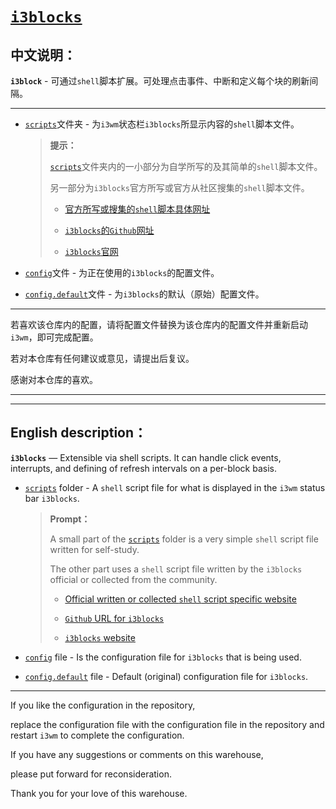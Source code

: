 # [`i3blocks`](https://github.com/jidro/i3.conf/tree/master/i3blocks "i3blocks")

## 中文说明：

**`i3block`** - 可通过`shell`脚本扩展。可处理点击事件、中断和定义每个块的刷新间隔。

------

- [`scripts`](https://github.com/jidro/i3.conf/tree/master/i3blocks/scripts)文件夹 - 为`i3wm`状态栏`i3blocks`所显示内容的`shell`脚本文件。
  
  > **提示：**
  > 
  > [`scripts`](https://github.com/jidro/i3.conf/tree/master/i3blocks/scripts)文件夹内的一小部分为自学所写的及其简单的`shell`脚本文件。
  > 
  > 另一部分为`i3blocks`官方所写或官方从社区搜集的`shell`脚本文件。
  > 
  > - [官方所写或搜集的`shell`脚本具体网址](https://github.com/vivien/i3blocks-contrib)
  > 
  > - [`i3blocks`的`Github`网址](https://github.com/vivien/i3blocks)
  > 
  > - [`i3blocks`官网](https://vivien.github.io/i3blocks/)

- [`config`](https://github.com/jidro/i3.conf/blob/master/i3blocks/config)文件 - 为正在使用的`i3blocks`的配置文件。

- [`config.default`](https://github.com/jidro/i3.conf/blob/master/i3blocks/config.default)文件 - 为`i3blocks`的默认（原始）配置文件。

------

若喜欢该仓库内的配置，请将配置文件替换为该仓库内的配置文件并重新启动`i3wm`，即可完成配置。

若对本仓库有任何建议或意见，请提出后复议。

感谢对本仓库的喜欢。

------

------

## English description：

**`i3blocks`** — Extensible via shell scripts. It can handle click events, interrupts, and defining of refresh intervals on a per-block basis.

- [`scripts`](https://github.com/jidro/i3.conf/tree/master/i3blocks/scripts) folder - A `shell` script file for what is displayed in the `i3wm` status bar `i3blocks`.
  
  > **Prompt：**
  > 
  > A small part of the [`scripts`](https://github.com/jidro/i3.conf/tree/master/i3blocks/scripts) folder is a very simple `shell` script file written for self-study.
  > 
  > The other part uses a `shell` script file written by the `i3blocks` official or collected from the community.
  > 
  > - [Official written or collected `shell` script specific website](https://github.com/vivien/i3blocks-contrib)
  > 
  > - [`Github` URL for `i3blocks`](https://github.com/vivien/i3blocks)
  > 
  > - [`i3blocks` website](https://vivien.github.io/i3blocks/)

- [`config`](https://github.com/jidro/i3.conf/blob/master/i3blocks/config) file - Is the configuration file for `i3blocks` that is being used.

- [`config.default`](https://github.com/jidro/i3.conf/blob/master/i3blocks/config.default) file - Default (original) configuration file for `i3blocks`.

------

If you like the configuration in the repository, 

replace the configuration file with the configuration file in the repository and restart `i3wm` to complete the configuration.

If you have any suggestions or comments on this warehouse, 

please put forward for reconsideration.

Thank you for your love of this warehouse.
